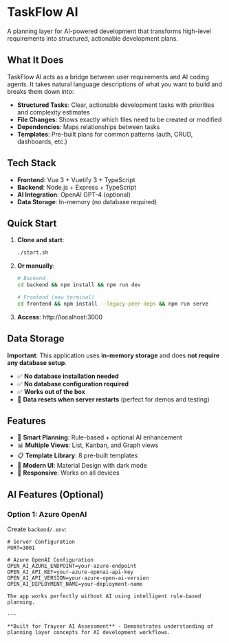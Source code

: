 # TaskFlow AI

A planning layer for AI-powered development that transforms high-level requirements into structured, actionable development plans.

## What It Does

TaskFlow AI acts as a bridge between user requirements and AI coding agents. It takes natural language descriptions of what you want to build and breaks them down into:

- **Structured Tasks**: Clear, actionable development tasks with priorities and complexity estimates
- **File Changes**: Shows exactly which files need to be created or modified
- **Dependencies**: Maps relationships between tasks
- **Templates**: Pre-built plans for common patterns (auth, CRUD, dashboards, etc.)

## Tech Stack

- **Frontend**: Vue 3 + Vuetify 3 + TypeScript
- **Backend**: Node.js + Express + TypeScript
- **AI Integration**: OpenAI GPT-4 (optional)
- **Data Storage**: In-memory (no database required)

## Quick Start

1. **Clone and start**:
   ```bash
   ./start.sh
   ```

2. **Or manually**:
   ```bash
   # Backend
   cd backend && npm install && npm run dev

   # Frontend (new terminal)
   cd frontend && npm install --legacy-peer-deps && npm run serve
   ```

3. **Access**: http://localhost:3000

## Data Storage

**Important**: This application uses **in-memory storage** and does **not require any database setup**.

- ✅ **No database installation needed**
- ✅ **No database configuration required**
- ✅ **Works out of the box**
- 🔄 **Data resets when server restarts** (perfect for demos and testing)

## Features

- 🧠 **Smart Planning**: Rule-based + optional AI enhancement
- 📊 **Multiple Views**: List, Kanban, and Graph views
- 📋 **Template Library**: 8 pre-built templates
- 🎨 **Modern UI**: Material Design with dark mode
- 📱 **Responsive**: Works on all devices

## AI Features (Optional)

### Option 1: Azure OpenAI
Create `backend/.env`:
```env
# Server Configuration
PORT=3001

# Azure OpenAI Configuration
OPEN_AI_AZURE_ENDPOINT=your-azure-endpoint
OPEN_AI_API_KEY=your-azure-openai-api-key
OPEN_AI_API_VERSION=your-azure-open-ai-version
OPEN_AI_DEPLOYMENT_NAME=your-deployment-name

The app works perfectly without AI using intelligent rule-based planning.

---

**Built for Traycer AI Assessment** - Demonstrates understanding of planning layer concepts for AI development workflows.